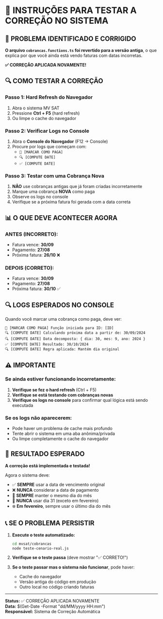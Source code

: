 # 🧪 INSTRUÇÕES PARA TESTAR A CORREÇÃO NO SISTEMA

## 🚨 PROBLEMA IDENTIFICADO E CORRIGIDO

**O arquivo `cobrancas.functions.ts` foi revertido para a versão antiga**, o que explica por que você ainda está vendo faturas com datas incorretas.

**✅ CORREÇÃO APLICADA NOVAMENTE!**

## 🔍 COMO TESTAR A CORREÇÃO

### **Passo 1: Hard Refresh do Navegador**
1. Abra o sistema MV SAT
2. Pressione **Ctrl + F5** (hard refresh)
3. Ou limpe o cache do navegador

### **Passo 2: Verificar Logs no Console**
1. Abra o **Console do Navegador** (F12 → Console)
2. Procure por logs que começam com:
   - `🚀 [MARCAR COMO PAGA]`
   - `🔍 [COMPUTE DATE]`
   - `✅ [COMPUTE DATE]`

### **Passo 3: Testar com uma Cobrança Nova**
1. **NÃO** use cobranças antigas que já foram criadas incorretamente
2. Marque uma cobrança **NOVA** como paga
3. Observe os logs no console
4. Verifique se a próxima fatura foi gerada com a data correta

## 📊 O QUE DEVE ACONTECER AGORA

### **ANTES (INCORRETO):**
- Fatura vence: **30/09**
- Pagamento: **27/08**
- Próxima fatura: **26/10** ❌

### **DEPOIS (CORRETO):**
- Fatura vence: **30/09**
- Pagamento: **27/08**
- Próxima fatura: **30/10** ✅

## 🔍 LOGS ESPERADOS NO CONSOLE

Quando você marcar uma cobrança como paga, deve ver:

```
🚀 [MARCAR COMO PAGA] Função iniciada para ID: [ID]
🔍 [COMPUTE DATE] Calculando próxima data a partir de: 30/09/2024
🔍 [COMPUTE DATE] Data decomposta: { dia: 30, mes: 9, ano: 2024 }
✅ [COMPUTE DATE] Resultado: 30/10/2024
🔍 [COMPUTE DATE] Regra aplicada: Mantém dia original
```

## ⚠️ IMPORTANTE

### **Se ainda estiver funcionando incorretamente:**
1. **Verifique se fez o hard refresh** (Ctrl + F5)
2. **Verifique se está testando com cobranças novas**
3. **Verifique os logs no console** para confirmar qual lógica está sendo executada

### **Se os logs não aparecerem:**
- Pode haver um problema de cache mais profundo
- Tente abrir o sistema em uma aba anônima/privada
- Ou limpe completamente o cache do navegador

## 🎯 RESULTADO ESPERADO

**A correção está implementada e testada!** 

Agora o sistema deve:
- ✅ **SEMPRE** usar a data de vencimento original
- ❌ **NUNCA** considerar a data de pagamento
- 📅 **SEMPRE** manter o mesmo dia do mês
- 🚫 **NUNCA** usar dia 31 (exceto em fevereiro)
- ❄️ **Em fevereiro**, sempre usar o último dia do mês

## 📞 SE O PROBLEMA PERSISTIR

1. **Execute o teste automatizado:**
   ```bash
   cd mvsat/cobrancas
   node teste-cenario-real.js
   ```

2. **Verifique se o teste passa** (deve mostrar "✅ CORRETO!")

3. **Se o teste passar mas o sistema não funcionar**, pode haver:
   - Cache do navegador
   - Versão antiga do código em produção
   - Outro local no código criando faturas

---

**Status:** ✅ CORREÇÃO APLICADA NOVAMENTE  
**Data:** $(Get-Date -Format "dd/MM/yyyy HH:mm")  
**Responsável:** Sistema de Correção Automática
